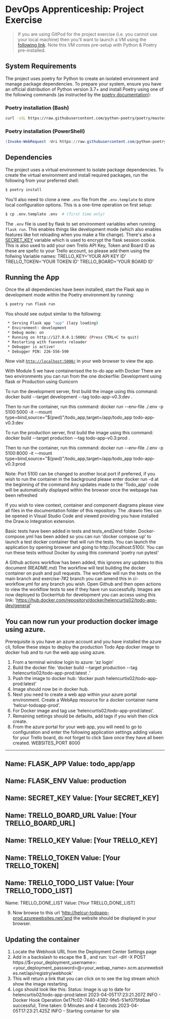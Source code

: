 # DevOps Apprenticeship: Project Exercise

> If you are using GitPod for the project exercise (i.e. you cannot use your local machine) then you'll want to launch a VM using the [following link](https://gitpod.io/#https://github.com/CorndelWithSoftwire/DevOps-Course-Starter). Note this VM comes pre-setup with Python & Poetry pre-installed.

## System Requirements

The project uses poetry for Python to create an isolated environment and manage package dependencies. To prepare your system, ensure you have an official distribution of Python version 3.7+ and install Poetry using one of the following commands (as instructed by the [poetry documentation](https://python-poetry.org/docs/#system-requirements)):

### Poetry installation (Bash)

```bash
curl -sSL https://raw.githubusercontent.com/python-poetry/poetry/master/install-poetry.py | python -
```

### Poetry installation (PowerShell)

```powershell
(Invoke-WebRequest -Uri https://raw.githubusercontent.com/python-poetry/poetry/master/install-poetry.py -UseBasicParsing).Content | python -
```

## Dependencies

The project uses a virtual environment to isolate package dependencies. To create the virtual environment and install required packages, run the following from your preferred shell:

```bash
$ poetry install
```

You'll also need to clone a new `.env` file from the `.env.template` to store local configuration options. This is a one-time operation on first setup:

```bash
$ cp .env.template .env  # (first time only)
```

The `.env` file is used by flask to set environment variables when running `flask run`. This enables things like development mode (which also enables features like hot reloading when you make a file change). There's also a [SECRET_KEY](https://flask.palletsprojects.com/en/1.1.x/config/#SECRET_KEY) variable which is used to encrypt the flask session cookie.
This is also used to add your own Trello API Key, Token and Board ID as these are spefic to your Trello account, so please add them using the follwing Variable names:
TRELLO_KEY='YOUR API KEY ID'
TRELLO_TOKEN='YOUR TOKEN ID'
TRELLO_BOARD='YOUR BOARD ID' 

## Running the App

Once the all dependencies have been installed, start the Flask app in development mode within the Poetry environment by running:
```bash
$ poetry run flask run
```

You should see output similar to the following:
```bash
 * Serving Flask app "app" (lazy loading)
 * Environment: development
 * Debug mode: on
 * Running on http://127.0.0.1:5000/ (Press CTRL+C to quit)
 * Restarting with fsevents reloader
 * Debugger is active!
 * Debugger PIN: 226-556-590
```
Now visit [`http://localhost:5000/`](http://localhost:5000/) in your web browser to view the app.

With Module 5 we have containerised the to-do app with Docker
There are two environments you can run from the one dockerfile: Development using flask or Production using Gunicorn

To run the development server, first build the image using this command:
docker build --target development --tag todo-app-v0.3:dev .
  
Then to run the container, run this command:
docker run --env-file ./.env -p 5100:5000 -it --mount type=bind,source="$(pwd)"/todo_app,target=/app/todo_app todo-app-v0.3:dev

To run the production server, first build the image using this command:
docker build --target production --tag todo-app-v0.3:prod .

Then to run the container, run this command:
docker run --env-file ./.env -p 5100:8000 -it --mount type=bind,source="$(pwd)"/todo_app,target=/app/todo_app todo-app-v0.3:prod

Note: Port 5100 can be changed to another local port if preferred, if you wish to run the container in the background please enter docker run -d at the beginning of the command
Any updates made to the 'Todo_app' code will be automatically displayed within the browser once the webpage has been refreshed

If you wish to view context, container and component diagrams please view all files in the documentation folder of this repository. The .drawio files can be opened in Visual Studio Code and viewed providing you have installed the Draw.io Integration extension. 

Basic tests have been added in tests and tests_end2end folder. Docker-compose.yml has been added so you can run 'docker compose up' to launch a test docker container that will run the tests. You can launch the application by opening browser and going to http://localhost:5100/.
You can run these tests without Docker by using this command 'poetry run pytest'

A Github actions workflow has been added, this ignores any updates to this document (README.md)
The workflow will test building the docker container on push and pull requests. The workflow will run the tests on the main branch and exercise-7#2 branch you can amend this in ci-workflow.yml for any branch you wish.
Open Github and then open actions to view the workflow tests to see if they have run successfully.
Images are now deployed to DockerHub for development you can access using this link: 'https://hub.docker.com/repository/docker/helencurtis02/todo-app-dev/general'

You can now run your production docker image using azure.
--------------------------------------------------------
Prerequisite is you have an azure account and you have installed the azure cli, follow these steps to deploy the production Todo App docker image to docker hub and to run the web app using azure.
1.	From a terminal window login to azure: ‘az login’
2.	Build the docker file: ‘docker build --target production --tag helencurtis02/todo-app-prod:latest .’
3.	Push the image to docker hub: ‘docker push helencurtis02/todo-app-prod:latest’
4.	Image should now be in docker hub.
5.	Next you need to create a web app within your azure portal environment. Create a WebApp resource for a docker container name ‘helcur-todoapp-prod’. 
6.	For Docker image and tag use ‘helencurtis02/todo-app-prod:latest’.
7.	Remaining settings should be defaults, add tags if you wish then click create.
8.	From the azure portal for your web app, you will need to go to configuration and enter the following application settings adding values for your Trello board, do not forget to click Save once they have all been created.
WEBSITES_PORT
8000
-----------------------------
Name: FLASK_APP
Value: todo_app/app
-----------------------------
Name: FLASK_ENV
Value: production
----------------------------
Name: SECRET_KEY
Value: [Your SECRET_KEY]
----------------------------
Name: TRELLO_BOARD_URL
Value: [Your TRELLO_BOARD_URL]
----------------------------
Name: TRELLO_KEY
Value: [Your TRELLO_KEY]
----------------------------
Name: TRELLO_TOKEN
Value: [Your TRELLO_TOKEN]
----------------------------
Name: TRELLO_TODO_LIST
Value: [Your TRELLO_TODO_LIST]
----------------------------
Name: TRELLO_DONE_LIST
Value: [Your TRELLO_DONE_LIST]

9.	Now browse to this url ‘http://helcur-todoapp-prod.azurewebsites.net/’and the website should be displayed in your browser.

Updating the container
----------------------
1.	Locate the Webhook URL from the Deployment Center Settings page
2.	Add in a backslash to escape the $ , and run: 
    ‘curl -dH -X POST https://\$<your_deployment_username>:<your_deployment_password>@<your_webap_name>.scm.azurewebsites.net/api/registry/webhook’
3.	This will return a link that you can click on to see the log stream which show the image restarting.
4.	Logs should look like this:
Status: Image is up to date for helencurtis02/todo-app-prod:latest
2023-04-05T17:23:21.207Z INFO  - Docker Hook Operation 0e17fc02-7440-4392-9fe5-51ef075fd6ae successful, Time taken: 0 Minutes and 4 Seconds
2023-04-05T17:23:21.425Z INFO  - Starting container for site
